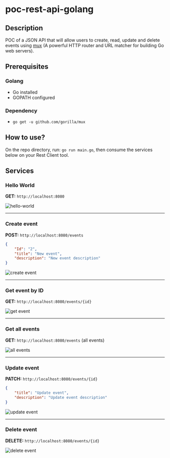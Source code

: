 # poc-rest-api-golang

## Description

POC of a JSON API that will allow users to create, read, update and delete events using [mux](https://github.com/gorilla/mux) (A powerful HTTP router and URL matcher for building Go web servers).

## Prerequisites

### Golang

- Go installed
- GOPATH configured

### Dependency

- `go get -u github.com/gorilla/mux`

## How to use?

On the repo directory, run: `go run main.go`, then consume the services below on your Rest Client tool.

## Services

### Hello World

**GET:** `http://localhost:8080`

![hello-world](https://user-images.githubusercontent.com/22433243/121230719-fa359600-c865-11eb-93f4-eeb48f1cf586.png)

* * *

### Create event

**POST:** `http://localhost:8080/events`

```json
{
    "Id": "2",
    "title": "New event",
    "description": "New event description"
}
```

![create event](https://user-images.githubusercontent.com/22433243/121230734-002b7700-c866-11eb-96d9-8232a54b42ec.png)

* * *

### Get event by ID

**GET:** `http://localhost:8080/events/{id}`

![get event](https://user-images.githubusercontent.com/22433243/121230759-07528500-c866-11eb-95ba-3a40fd2a6463.png)

* * *

### Get all events

**GET:** `http://localhost:8080/events` (all events)

![all events](https://user-images.githubusercontent.com/22433243/121230781-0d486600-c866-11eb-9f53-424e8529170d.png)

* * *

### Update event

**PATCH:** `http://localhost:8080/events/{id}`

```json
{
    "title": "Update event",
    "description": "Update event description"
}
```

![update event](https://user-images.githubusercontent.com/22433243/121230798-12a5b080-c866-11eb-835e-5a2212ae4387.png)

* * *

### Delete event

**DELETE:** `http://localhost:8080/events/{id}`

![delete event](https://user-images.githubusercontent.com/22433243/121230820-1802fb00-c866-11eb-9474-ea4acf3214ad.png)

